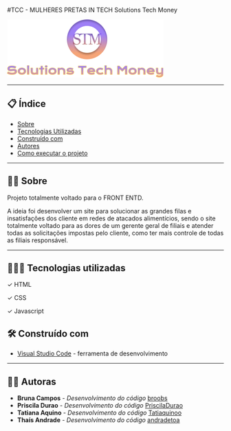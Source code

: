 #TCC - MULHERES PRETAS IN TECH
Solutions Tech Money



![Logo](https://github.com/PriscilaDurao/solutionsTechMoney/blob/main/assets/logoSTM.png)

--- 

## 📋 Índice

- [Sobre](#-sobre)
- [Tecnologias Utilizadas](#-tecnologias-utilizadas)
- [Construído com](#-construído-com)
- [Autores](#-autores)
- [Como executar o projeto](#-como-executar-o-projeto)

--- 

## ✍🏾 Sobre 

Projeto totalmente voltado para o FRONT ENTD.

A ideia foi desenvolver um site para solucionar as grandes filas e insatisfações dos cliente em redes de atacados alimentícios, sendo o site totalmente voltado para as dores de um gerente geral de filiais e atender todas as solicitações impostas pelo cliente, como ter mais controle de todas as filiais responsável. 

--- 

## 👨🏾‍💻 Tecnologias utilizadas

✓ HTML

✓ CSS

✓ Javascript

## 🛠️ Construído com

* [Visual Studio Code](https://code.visualstudio.com/) - ferramenta de desenvolvimento

---

## 👩🏾 Autoras

* **Bruna Campos** - *Desenvolvimento do código*  [broobs](https://github.com/broobs)
* **Priscila Durao** - *Desenvolvimento do código*  [PriscilaDurao](https://github.com/PriscilaDurao)
* **Tatiana Aquino** - *Desenvolvimento do código*  [Tatiaquinoo](https://github.com/Tatiaquinoo)
* **Thaís Andrade** - *Desenvolvimento do código*  [andradetoa](https://github.com/andradetoa)
